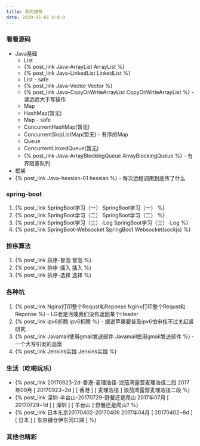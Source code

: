 ```yaml
---
title: 系列推荐
date: 2020-01-01 0:0:0
---
```


### 看看源码

- Java基础
    - List 
     - {% post_link Java-ArrayList ArrayList %}
     - {% post_link Java-LinkedList LinkedList %}
    - List - safe
     - {% post_link Java-Vector Vector %}
     - {% post_link Java-CopyOnWriteArrayList CopyOnWriteArrayList %} - 读远远大于写操作
    - Map
     - HashMap(暂无)
    - Map - safe
     - ConcurrentHashMap(暂无)
     - ConcurrentSkipListMap(暂无) - 有序的Map
    - Queue
     - ConcurrentLinkedQueue(暂无)
     - {% post_link Java-ArrayBlockingQueue ArrayBlockingQueue %} - 有界阻塞队列
- 框架
 - {% post_link Java-hessian-01 hessian %} - 每次远程调用到底传了什么


### spring-boot
1. {% post_link SpringBoot学习（一） SpringBoot学习（一） %}
2. {% post_link SpringBoot学习（二） SpringBoot学习（二） %}
3. {% post_link SpringBoot学习（三）-Log SpringBoot学习（三）-Log %}
3. {% post_link SpringBoot-Websocket SpringBoot Websocket(sockjs) %}


### 排序算法
1. {% post_link 排序-冒泡 冒泡 %}
2. {% post_link 排序-插入 插入 %}
2. {% post_link 排序-选择 选择 %}

### 各种坑
1. {% post_link Nginx打印整个Requst和Reponse Nginx打印整个Requst和Reponse %} - LG老是污蔑我们没有返回某个Header
2. {% post_link ipv6折腾 ipv6折腾 %} - 据说苹果要普及ipv6怕审核不过关赶紧研究
3. {% post_link Javamail使用gmail发送邮件 Javamail使用gmail发送邮件 %} - 一个大写引发的血案
4. {% post_link Jenkins实践 Jenkins实践 %} 

### 生活（吃喝玩乐）

- {% post_link 20170923-2d-香港-麦理浩径-浪茄湾露营麦理浩径二段  2017年09月 [ 20170923~2d ] [ 香港 ] [ 麦理浩径 ] 浪茄湾露营麦理浩径二段 %}
- {% post_link 深圳-羊台山-20170729-野餐还是爬山  2017年07月 [ 20170729~1d ] [ 深圳 ] [ 羊台山 ]  野餐还是爬山? %}
- {% post_link 日本东京20170402-20170409 2017年04月 [ 20170402~8d ] [ 日本 ] [ 东京镰仓伊东河口湖 ]  %}

### 其他也精彩